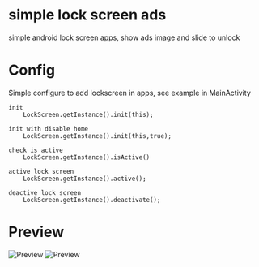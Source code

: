 # simple lock screen ads
simple android lock screen apps, show ads image and slide to unlock

# Config
Simple configure to add lockscreen in apps, see example in MainActivity
    
    init
        LockScreen.getInstance().init(this);

    init with disable home
        LockScreen.getInstance().init(this,true);

    check is active 
        LockScreen.getInstance().isActive()

    active lock screen
        LockScreen.getInstance().active();
    
    deactive lock screen
        LockScreen.getInstance().deactivate();

# Preview
![Preview ](https://raw.githubusercontent.com/SeptiyanAndika/simple-lockscreen-ads/master/preview/setting.png)
![Preview ](https://raw.githubusercontent.com/SeptiyanAndika/simple-lockscreen-ads/master/preview/lockscreen.png)

